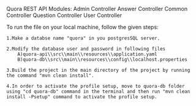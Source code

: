 Quora REST API
 Modules:
  Admin Controller
  Answer Controller
  Common Controller
  Question Controller
  User Controller

 To run the file on your local machine, follow the given steps:

    1.Make a databse name "quora" in you postgresSQL server.

    2.Modify the database user and password in following files
        A)quora-api\\src\\main\\resources\\application.yaml
        B)quora-db\\src\\main\\resources\\config\\localhost.properties

    3.Build the project in the main directory of the project by running the command "mvn clean install".

    4.In order to activate the profile setup, move to quora-db folder using "cd quora-db" command in the terminal and then run "mvn clean install -Psetup" command to activate the profile setup. 
